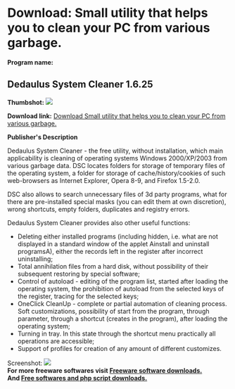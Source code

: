 # Download: Small utility that helps you to clean your PC from various garbage.

**Program name:**

## Dedaulus System Cleaner 1.6.25

  
**Thumbshot:** ![](http://www.freewarefiles.com/screenshot/dedsearchfw6_md.gif)   
  
**Download link:** [Download Small utility that helps you to clean your PC from various garbage.](http://freesoftwares.boysofts.com/Dedaulus-System-Cleaner_program_22995.html)  
  


**Publisher's Description**  
  


Dedaulus System Cleaner - the free utility, without installation, which main applicability is cleaning of operating systems Windows 2000/XP/2003 from various garbage data. DSC locates folders for storage of temporary files of the operating system, a folder for storage of cache/history/cookies of such web-browsers as Internet Explorer, Opera 8-9, and Firefox 1.5-2.0. 

DSC also allows to search unnecessary files of 3d party programs, what for there are pre-installed special masks (you can edit them at own discretion), wrong shortcuts, empty folders, duplicates and registry errors.

Dedaulus System Cleaner provides also other useful functions:

  * Deleting either installed programs (including hidden, i.e. what are not displayed in a standard window of the applet Ainstall and uninstall programsA), either the records left in the register after incorrect uninstalling; 
  * Total annihilation files from a hard disk, without possibility of their subsequent restoring by special software; 
  * Control of autoload - editing of the program list, started after loading the operating system, the prohibition of autoload from the selected keys of the register, tracing for the selected keys; 
  * OneClick CleanUp - complete or partial automation of cleaning process. Soft customizations, possibility of start from the program, through parameter, through a shortcut (creates in the program), after loading the operating system; 
  * Turning in tray. In this state through the shortcut menu practically all operations are accessible; 
  * Support of profiles for creation of any amount of different customizes. 

  
  
Screenshot: ![](http://www.freewarefiles.com/screenshot/dedsearchfw6.gif)   
**For more freeware softwares visit [Freeware software downloads.](http://freesoftwares.boysofts.com/)**   
**And [Free softwares and php script downloads.](http://www.boysofts.com/)**
